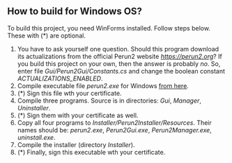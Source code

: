 ## How to build for Windows OS?

To build this project, you need WinForms installed. Follow steps below. These with (*) are optional.

1. You have to ask yourself one question. Should this program download its actualizations from the official Perun2 website *https://perun2.org*?
If you build this project on your own, then the answer is probably *no*. So, enter file *Gui/Perun2Gui/Constants.cs* and change the boolean constant *ACTUALIZATIONS_ENABLED*.
2. Compile executable file *perun2.exe* for Windows [from here](https://github.com/wojfil/perun2).
3. (*) Sign this file wth your certificate.
4. Compile three programs. Source is in directories: *Gui*, *Manager*, *Uninstaller*.
5. (*) Sign them with your certificate as well.
6. Copy all four programs to *Installer/Perun2Installer/Resources*.
  Their names should be: *perun2.exe*, *Perun2Gui.exe*, *Perun2Manager.exe*, *uninstall.exe*.
7. Compile the installer (directory *Installer*).
8. (*) Finally, sign this executable wth your certificate.
